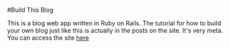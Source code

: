 #Build This Blog

This is a blog web app written in Ruby on Rails. The tutorial for how to build your own blog just like this is actually in the posts on the site. It's very meta. 
You can access the site <a href="https://nameless-dusk-8821.herokuapp.com/">here</a>

